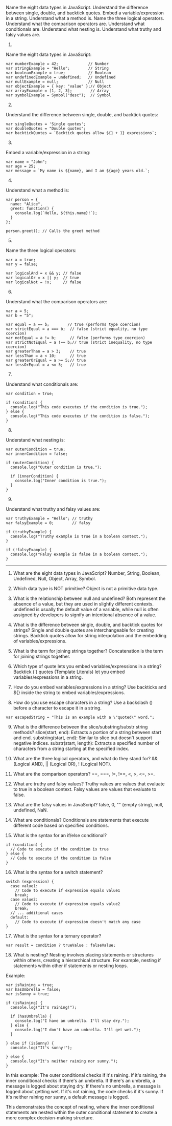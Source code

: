 Name the eight data types in JavaScript.
Understand the difference between single, double, and backtick quotes.
Embed a variable/expression in a string.
Understand what a method is.
Name the three logical operators.
Understand what the comparison operators are.
Understand what conditionals are.
Understand what nesting is.
Understand what truthy and falsy values are.

1. 
Name the eight data types in JavaScript:
```
var numberExample = 42;             // Number
var stringExample = "Hello";        // String
var booleanExample = true;          // Boolean
var undefinedExample = undefined;   // Undefined
var nullExample = null;             // Null
var objectExample = { key: "value" };// Object
var arrayExample = [1, 2, 3];        // Array
var symbolExample = Symbol("desc");  // Symbol

```

2.
Understand the difference between single, double, and backtick quotes:
```
var singleQuotes = 'Single quotes';
var doubleQuotes = "Double quotes";
var backtickQuotes = `Backtick quotes allow ${1 + 1} expressions`;

```
3.
 Embed a variable/expression in a string:
 ```
 var name = "John";
var age = 25;
var message = `My name is ${name}, and I am ${age} years old.`;

 ```

4.
Understand what a method is:
```
var person = {
  name: "Alice",
  greet: function() {
    console.log(`Hello, ${this.name}!`);
  }
};

person.greet(); // Calls the greet method

```

5.
Name the three logical operators:
```
var x = true;
var y = false;

var logicalAnd = x && y; // false
var logicalOr = x || y;  // true
var logicalNot = !x;     // false
```

6.
 Understand what the comparison operators are:
 ```
 var a = 5;
var b = "5";

var equal = a == b;        // true (performs type coercion)
var strictEqual = a === b;  // false (strict equality, no type coercion)
var notEqual = a != b;      // false (performs type coercion)
var strictNotEqual = a !== b;// true (strict inequality, no type coercion)
var greaterThan = a > 3;    // true
var lessThan = a < 10;      // true
var greaterOrEqual = a >= 5;// true
var lessOrEqual = a <= 5;   // true

 ```

7.
Understand what conditionals are:
```
var condition = true;

if (condition) {
  console.log("This code executes if the condition is true.");
} else {
  console.log("This code executes if the condition is false.");
}
```

8.
 Understand what nesting is:
```
var outerCondition = true;
var innerCondition = false;

if (outerCondition) {
  console.log("Outer condition is true.");

  if (innerCondition) {
    console.log("Inner condition is true.");
  }
}

```

9.
Understand what truthy and falsy values are:
```
var truthyExample = "Hello"; // truthy
var falsyExample = 0;        // falsy

if (truthyExample) {
  console.log("Truthy example is true in a boolean context.");
}

if (!falsyExample) {
  console.log("Falsy example is false in a boolean context.");
}
```

___

1. What are the eight data types in JavaScript?
Number, String, Boolean, Undefined, Null, Object, Array, Symbol.

2. Which data type is NOT primitive?
Object is not a primitive data type.

3. What is the relationship between null and undefined?
Both represent the absence of a value, but they are used in slightly different contexts. undefined is usually the default value of a variable, while null is often assigned by developers to signify an intentional absence of a value.

4. What is the difference between single, double, and backtick quotes for strings?
Single and double quotes are interchangeable for creating strings. Backtick quotes allow for string interpolation and the embedding of variables/expressions.

5. What is the term for joining strings together?
Concatenation is the term for joining strings together.

6. Which type of quote lets you embed variables/expressions in a string?
Backtick (`) quotes (Template Literals) let you embed variables/expressions in a string.

7. How do you embed variables/expressions in a string?
Use backticks and ${} inside the string to embed variables/expressions.

8. How do you use escape characters in a string?
Use a backslash () before a character to escape it in a string.
```
var escapedString = "This is an example with a \"quoted\" word.";

```
9. What is the difference between the slice/substring/substr string methods?
slice(start, end): Extracts a portion of a string between start and end.
substring(start, end): Similar to slice but doesn't support negative indices.
substr(start, length): Extracts a specified number of characters from a string starting at the specified index.

10. What are the three logical operators, and what do they stand for?
&& (Logical AND), || (Logical OR), ! (Logical NOT).

11. What are the comparison operators?
==, ===, !=, !==, <, >, <=, >=.

12. What are truthy and falsy values?
Truthy values are values that evaluate to true in a boolean context. Falsy values are values that evaluate to false.

13. What are the falsy values in JavaScript?
false, 0, "" (empty string), null, undefined, NaN.

14. What are conditionals?
Conditionals are statements that execute different code based on specified conditions.

15. What is the syntax for an if/else conditional?
```
if (condition) {
  // Code to execute if the condition is true
} else {
  // Code to execute if the condition is false
}

```

16. What is the syntax for a switch statement?
```
switch (expression) {
  case value1:
    // Code to execute if expression equals value1
    break;
  case value2:
    // Code to execute if expression equals value2
    break;
  // ... additional cases
  default:
    // Code to execute if expression doesn't match any case
}
```

17. What is the syntax for a ternary operator?
```
var result = condition ? trueValue : falseValue;
```
18. What is nesting?
Nesting involves placing statements or structures within others, creating a hierarchical structure. For example, nesting if statements within other if statements or nesting loops.

Example:
```
var isRaining = true;
var hasUmbrella = false;
var isSunny = true;

if (isRaining) {
  console.log("It's raining!");

  if (hasUmbrella) {
    console.log("I have an umbrella. I'll stay dry.");
  } else {
    console.log("I don't have an umbrella. I'll get wet.");
  }

} else if (isSunny) {
  console.log("It's sunny!");

} else {
  console.log("It's neither raining nor sunny.");
}

```
In this example:
The outer conditional checks if it's raining.
If it's raining, the inner conditional checks if there's an umbrella.
If there's an umbrella, a message is logged about staying dry.
If there's no umbrella, a message is logged about getting wet.
If it's not raining, the code checks if it's sunny.
If it's neither raining nor sunny, a default message is logged.

This demonstrates the concept of nesting, where the inner conditional statements are nested within the outer conditional statement to create a more complex decision-making structure.